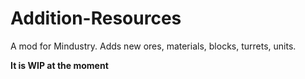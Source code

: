 # Addition-Resources
A mod for Mindustry. Adds new ores, materials, blocks, turrets, units.

**It is WIP at the moment**
